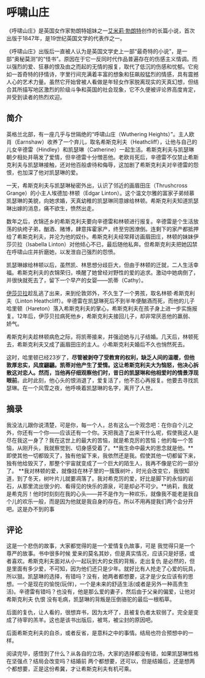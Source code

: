 # 呼啸山庄

《呼啸山庄》是英国女作家勃朗特姐妹之一[艾米莉·勃朗特](https://baike.baidu.com/item/艾米莉·勃朗特/237655?fromModule=lemma_inlink)创作的长篇小说，首次出版于1847年，是19世纪英国文学的代表作之一。

《呼啸山庄》出版后一直被人认为是英国文学史上一部“最奇特的小说”，是一部“奥秘莫测”的“怪书”。原因在于它一反同时代作品普遍存在的伤感主义情调。而以强烈的爱、狂暴的恨及由之而起的无情的报复，取代了低沉的伤感和忧郁。它宛如一首奇特的抒情诗，字里行间充满着丰富的想象和狂飙般猛烈的情感，具有震撼人心的艺术力量。虽然它开始曾被人看做是年轻女作家脱离现实的天真幻想，但结合其所描写地区激烈的阶级斗争和英国的社会现象，它不久便被评论界高度肯定，并受到读者的热烈欢迎。

## 简介

英格兰北部，有一座几乎与世隔绝的“呼啸山庄（Wuthering Heights）”。主人欧肖（Earnshaw）收养了一个弃儿，取名希斯克利夫（Heathcliff），让他与自己的儿女辛德雷（Hindley）和凯瑟琳（Catherine）一起生活。希斯克利夫与凯瑟琳朝夕相处并萌发了爱情，但辛德雷十分憎恶他。老欧肖死后，辛德雷不仅禁止希斯克利夫与凯瑟琳接触，还对他百般虐待和侮辱，这加剧了希斯克利夫对辛德雷的怨恨，也加深了他对凯瑟琳的爱。



一天，希斯克利夫与凯瑟琳秘密外出，认识了邻近的画眉田庄（Thrushcross Grange）的小主人埃德加·林顿（Edgar Linton）。这个温文尔雅的富家子弟倾慕凯瑟琳的美貌，向她求婚，天真幼稚的凯瑟琳同意嫁给林顿。希斯克利夫知道凯瑟琳出嫁的消息，痛不欲生，愤然出走。

数年之后，衣锦还乡的希斯克利夫要向辛德雷和林顿进行报复。辛德雷是个生活放荡的纨绔子弟，酗酒、赌博，肆意挥霍家产，终至穷困潦倒。连剩下的家产都抵押给了希斯克利夫，并沦为他的奴仆。希斯克利夫经常拜访画眉田庄，林顿的妹妹伊莎贝拉（Isabella Linton）对他倾心不已，最后随他私奔。但希斯克利夫把她囚禁在呼啸山庄并折磨她，以发泄自己强烈的怨愤。

凯瑟琳嫁给林顿以后，虽然凯、林思想分歧巨大，但由于林顿的迁就，二人生活幸福。希斯克利夫的衣锦荣归，唤醒了她曾经对野性的爱的追求。激动中她病倒了，并很快就死去了，留下一个早产的女婴——凯蒂（Cathy）。

[伊莎贝拉](https://baike.baidu.com/item/伊莎贝拉/1467732?fromModule=lemma_inlink)趁乱逃了出来，来到伦敦郊外，不久生了一个男孩，取名林顿·希斯克利夫（Linton Heathcliff）。辛德雷在凯瑟琳死后不到半年便酗酒而死，而他的儿子哈里顿（Hareton）落入希斯克利夫的掌心，希斯克利夫在孩子身上进一步实施报复。12年后，伊莎贝拉病死他乡，希斯克利夫接回儿子，却非常厌恶他的羸弱、娇气。

希斯克利夫趁林顿病危之际，将凯蒂接来，并强迫她与儿子结婚。几天后，林顿死去，希斯克利夫又成了画眉田庄的主人。小希斯克利夫婚后不久也悄然死去。

这时，哈里顿已经23岁了，**尽管被剥夺了受教育的权利，缺乏人间的温暖，但他敦厚忠实，风度翩翩。凯蒂对他产生了爱情。这让希斯克利夫大为恼怒，他决心拆散这对恋人。然而，当他再仔细观察他们时，昔日的凯瑟琳和他相爱时的情景浮现眼前**。此时此刻，他心头的恨消退了，爱复活了，他不忍心再报复。他要去寻找凯瑟琳。在一个风雪之夜，他呼唤着凯瑟琳的名字，离开了人世。

## 摘录

我没法儿跟你说清楚，可是你，每一个人，总有这么一个观念吧：在你自个儿之外，你还有一个你——应该还有一个你。天把我造了出来干什么呢，假使我这人是尽在我这一身了？我在这世上的最大的苦恼，就是希克厉的苦恼；他的每一个苦恼，从刚开头，我就察觉到、切身感受着了。**我生命中最大的思念就是他。**即使其他一切都毁灭了，独有他留下来，我依然还是我。假使其他一切都留下来，独有他给毁灭了，那整个宇宙就变成了一个巨大的陌生人，我再不像是它的一部分了。 **我对林顿的爱，就像挂在林子里的一簇簇树叶，时光会改变它，我很知道，到了冬天，树叶片儿就要凋落了。我对希克厉的爱，好比是脚下的永恒的岩石，从那里流出很少的、看得见的快乐的源泉，可是却必不可少。**纳莉，我就是希克厉！他时时刻刻在我的心头——并不是作为一种欢乐，就像我不能老是我自个儿的欢乐一般，而是因为他就是我自身的存在。所以不用再提我们两个会分开吧。这是办不到的事

## 评论

这是一个悲伤的故事，大家都觉得的是一个爱情复仇故事，可是 我觉得只是一个尊严的故事。书中很多时候 爱来的莫名其妙，但是真实情况，应该只是好感，或者喜欢。希斯克利夫面对从小一起玩到大的女孩的背叛，走出复仇 是必然的，但是里面有多少爱，不可知，因为他们还只是少年。就好比有人抢走了心爱的玩具，所以狠。凯瑟琳的选择，有错吗？没有，她两者都想要，这才是少女应该有的思想。一个是现在的愉悦(玩伴)，一个是未来的舒适生活(或者是另外一种高贵生活)。辛德雷有错吗？也没有，他是那么爱的妻子，然后由于父亲的偏爱，让他对希斯克利夫 仇恨 没有毛病，凯瑟琳的背叛是压倒骆驼的最后一根稻草。

后面的复仇，让人看的，很想弃书，因为太坏了，且被复仇者太软弱了。完全是变成了待宰的羔羊。这也是该书出版后，被骂，被尘封的原因吧。

后面希斯克利夫的自杀，或者反省，是意料之中的事情。结局也符合预想中的一样。

阅读完毕，感悟到了什么？从各自的立场，大家的选择都没有错，如果凯瑟琳性格在坚强点？结局会改变吗？结婚前 两个都想要，还可以，但是结婚后，还是想两个都想要，正是这份希冀，才让希斯克利夫有机可乘。